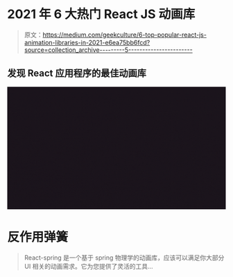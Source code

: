 # 2021 年 6 大热门 React JS 动画库

> 原文：<https://medium.com/geekculture/6-top-popular-react-js-animation-libraries-in-2021-e6ea75bb6fcd?source=collection_archive---------5----------------------->

## 发现 React 应用程序的最佳动画库

![](img/6cd543d2ec2e776559cb66abf79a22c1.png)

# 反作用弹簧

> React-spring 是一个基于 spring 物理学的动画库，应该可以满足你大部分 UI 相关的动画需求。它为您提供了灵活的工具…